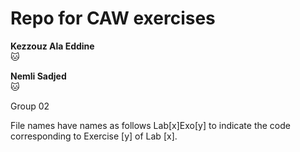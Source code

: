 # Repo for CAW exercises

**Kezzouz Ala Eddine**  
🐱 

**Nemli Sadjed**  
🐱 

Group 02

File names have names as follows Lab[x]Exo[y] to indicate the code corresponding to Exercise [y] of Lab [x].
